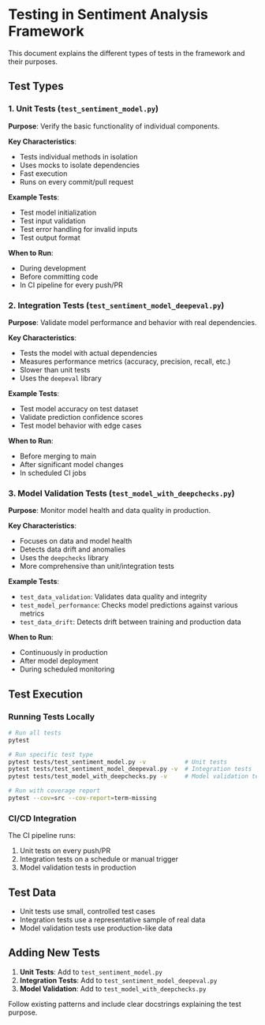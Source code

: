 # Testing in Sentiment Analysis Framework

This document explains the different types of tests in the framework and their purposes.

## Test Types

### 1. Unit Tests (`test_sentiment_model.py`)

**Purpose**: Verify the basic functionality of individual components.

**Key Characteristics**:
- Tests individual methods in isolation
- Uses mocks to isolate dependencies
- Fast execution
- Runs on every commit/pull request

**Example Tests**:
- Test model initialization
- Test input validation
- Test error handling for invalid inputs
- Test output format

**When to Run**:
- During development
- Before committing code
- In CI pipeline for every push/PR

### 2. Integration Tests (`test_sentiment_model_deepeval.py`)

**Purpose**: Validate model performance and behavior with real dependencies.

**Key Characteristics**:
- Tests the model with actual dependencies
- Measures performance metrics (accuracy, precision, recall, etc.)
- Slower than unit tests
- Uses the `deepeval` library

**Example Tests**:
- Test model accuracy on test dataset
- Validate prediction confidence scores
- Test model behavior with edge cases

**When to Run**:
- Before merging to main
- After significant model changes
- In scheduled CI jobs

### 3. Model Validation Tests (`test_model_with_deepchecks.py`)

**Purpose**: Monitor model health and data quality in production.

**Key Characteristics**:
- Focuses on data and model health
- Detects data drift and anomalies
- Uses the `deepchecks` library
- More comprehensive than unit/integration tests

**Example Tests**:
- `test_data_validation`: Validates data quality and integrity
- `test_model_performance`: Checks model predictions against various metrics
- `test_data_drift`: Detects drift between training and production data

**When to Run**:
- Continuously in production
- After model deployment
- During scheduled monitoring

## Test Execution

### Running Tests Locally

```bash
# Run all tests
pytest

# Run specific test type
pytest tests/test_sentiment_model.py -v           # Unit tests
pytest tests/test_sentiment_model_deepeval.py -v  # Integration tests
pytest tests/test_model_with_deepchecks.py -v     # Model validation tests

# Run with coverage report
pytest --cov=src --cov-report=term-missing
```

### CI/CD Integration

The CI pipeline runs:
1. Unit tests on every push/PR
2. Integration tests on a schedule or manual trigger
3. Model validation tests in production

## Test Data

- Unit tests use small, controlled test cases
- Integration tests use a representative sample of real data
- Model validation tests use production-like data

## Adding New Tests

1. **Unit Tests**: Add to `test_sentiment_model.py`
2. **Integration Tests**: Add to `test_sentiment_model_deepeval.py`
3. **Model Validation**: Add to `test_model_with_deepchecks.py`

Follow existing patterns and include clear docstrings explaining the test purpose.
